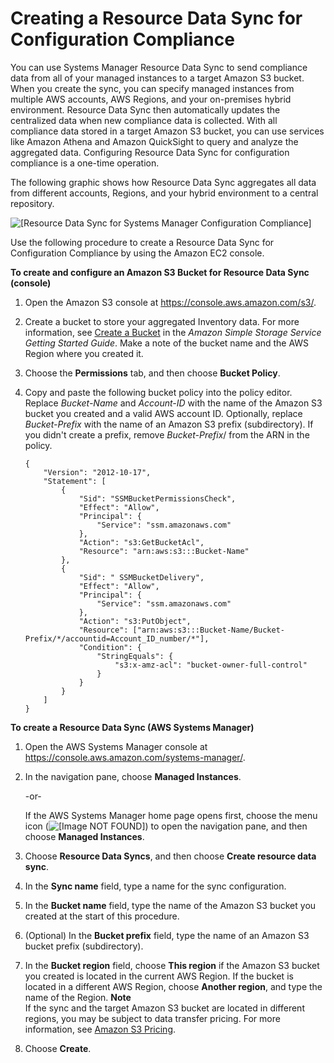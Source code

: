 # Creating a Resource Data Sync for Configuration Compliance<a name="sysman-compliance-datasync-create"></a>

You can use Systems Manager Resource Data Sync to send compliance data from all of your managed instances to a target Amazon S3 bucket\. When you create the sync, you can specify managed instances from multiple AWS accounts, AWS Regions, and your on\-premises hybrid environment\. Resource Data Sync then automatically updates the centralized data when new compliance data is collected\. With all compliance data stored in a target Amazon S3 bucket, you can use services like Amazon Athena and Amazon QuickSight to query and analyze the aggregated data\. Configuring Resource Data Sync for configuration compliance is a one\-time operation\.

The following graphic shows how Resource Data Sync aggregates all data from different accounts, Regions, and your hybrid environment to a central repository\.

![\[Resource Data Sync for Systems Manager Configuration Compliance\]](http://docs.aws.amazon.com/systems-manager/latest/userguide/images/ConfigComplianceDataSync.png)

Use the following procedure to create a Resource Data Sync for Configuration Compliance by using the Amazon EC2 console\.

**To create and configure an Amazon S3 Bucket for Resource Data Sync \(console\)**

1. Open the Amazon S3 console at [https://console\.aws\.amazon\.com/s3/](https://console.aws.amazon.com/s3/)\.

1. Create a bucket to store your aggregated Inventory data\. For more information, see [Create a Bucket](https://docs.aws.amazon.com/AmazonS3/latest/gsg/CreatingABucket.html) in the *Amazon Simple Storage Service Getting Started Guide*\. Make a note of the bucket name and the AWS Region where you created it\.

1. Choose the **Permissions** tab, and then choose **Bucket Policy**\.

1. Copy and paste the following bucket policy into the policy editor\. Replace *Bucket\-Name* and *Account\-ID* with the name of the Amazon S3 bucket you created and a valid AWS account ID\. Optionally, replace *Bucket\-Prefix* with the name of an Amazon S3 prefix \(subdirectory\)\. If you didn't create a prefix, remove *Bucket\-Prefix*/ from the ARN in the policy\. 

   ```
   {
       "Version": "2012-10-17",
       "Statement": [
           {
               "Sid": "SSMBucketPermissionsCheck",
               "Effect": "Allow",
               "Principal": {
                   "Service": "ssm.amazonaws.com"
               },
               "Action": "s3:GetBucketAcl",
               "Resource": "arn:aws:s3:::Bucket-Name"
           },
           {
               "Sid": " SSMBucketDelivery",
               "Effect": "Allow",
               "Principal": {
                   "Service": "ssm.amazonaws.com"
               },
               "Action": "s3:PutObject",
               "Resource": ["arn:aws:s3:::Bucket-Name/Bucket-Prefix/*/accountid=Account_ID_number/*"],
               "Condition": {
                   "StringEquals": {
                       "s3:x-amz-acl": "bucket-owner-full-control"
                   }
               }
           }
       ]
   }
   ```

**To create a Resource Data Sync \(AWS Systems Manager\)**

1. Open the AWS Systems Manager console at [https://console\.aws\.amazon\.com/systems\-manager/](https://console.aws.amazon.com/systems-manager/)\.

1. In the navigation pane, choose **Managed Instances**\.

   \-or\-

   If the AWS Systems Manager home page opens first, choose the menu icon \(![\[Image NOT FOUND\]](http://docs.aws.amazon.com/systems-manager/latest/userguide/images/menu-icon-small.png)\) to open the navigation pane, and then choose **Managed Instances**\.

1. Choose **Resource Data Syncs**, and then choose **Create resource data sync**\.

1. In the **Sync name** field, type a name for the sync configuration\.

1. In the **Bucket name** field, type the name of the Amazon S3 bucket you created at the start of this procedure\.

1. \(Optional\) In the **Bucket prefix** field, type the name of an Amazon S3 bucket prefix \(subdirectory\)\.

1. In the **Bucket region** field, choose **This region** if the Amazon S3 bucket you created is located in the current AWS Region\. If the bucket is located in a different AWS Region, choose **Another region**, and type the name of the Region\.
**Note**  
If the sync and the target Amazon S3 bucket are located in different regions, you may be subject to data transfer pricing\. For more information, see [Amazon S3 Pricing](https://aws.amazon.com//s3/pricing/)\.

1. Choose **Create**\.